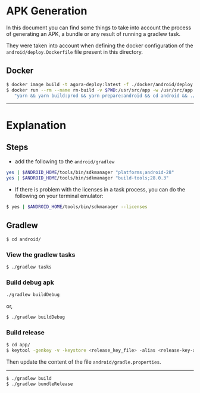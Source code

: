 # APK Generation

In this document you can find some things to take into account the process of generating an APK, a bundle or any result of running a gradlew task.

They were taken into account when defining the docker configuration of the `android/deploy.Dockerfile` file present in this directory.

## Docker

```sh
$ docker image build -t agora-deploy:latest -f ./docker/android/deploy.Dockerfile .
$ docker run --rm --name rn-build -v $PWD:/usr/src/app -w /usr/src/app agora-deploy /bin/sh -c \
   "yarn && yarn build:prod && yarn prepare:android && cd android && ./gradlew build && ./gradlew bundleRelease"
```

* * *

# Explanation

## Steps

- add the following to the `android/gradlew`

```sh
yes | $ANDROID_HOME/tools/bin/sdkmanager "platforms;android-28"
yes | $ANDROID_HOME/tools/bin/sdkmanager "build-tools;28.0.3"
```

- If there is problem with the licenses in a task process, you can do the following on your terminal emulator:

```sh
$ yes | $ANDROID_HOME/tools/bin/sdkmanager --licenses
```

## Gradlew

```sh
$ cd android/
```

### View the gradlew tasks

```sh
$ ./gradlew tasks
```

### Build debug apk

```sh
./gradlew buildDebug
```

or,

```sh
$ ./gradlew buildDebug
```

### Build release

```sh
$ cd app/
$ keytool -genkey -v -keystore <release_key_file> -alias <release-key-alias> -keyalg RSA -keysize 2048 -validity 10000
```

Then update the content of the file `android/gradle.properties`.

- - -

```sh
$ ./gradlew build
$ ./gradlew bundleRelease
```
